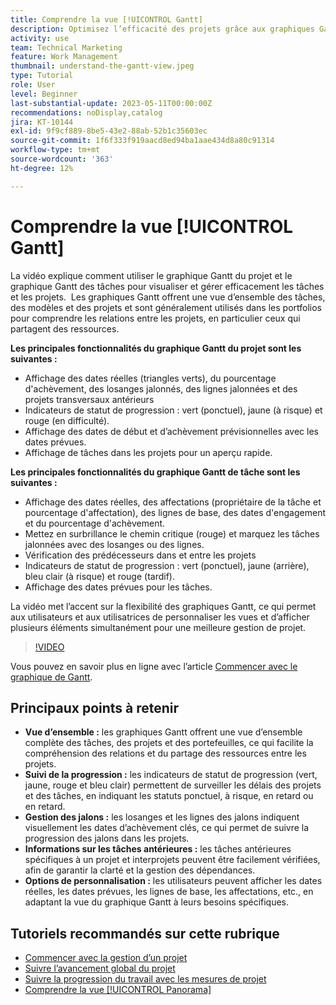 ```yaml
---
title: Comprendre la vue [!UICONTROL Gantt]
description: Optimisez l’efficacité des projets grâce aux graphiques Gantt, qui offrent des vues d’ensemble, un suivi des progrès, une gestion des jalons, des informations sur les prédécesseurs et des options personnalisables pour rationaliser la gestion des tâches et des ressources.
activity: use
team: Technical Marketing
feature: Work Management
thumbnail: understand-the-gantt-view.jpeg
type: Tutorial
role: User
level: Beginner
last-substantial-update: 2023-05-11T00:00:00Z
recommendations: noDisplay,catalog
jira: KT-10144
exl-id: 9f9cf889-8be5-43e2-88ab-52b1c35603ec
source-git-commit: 1f6f333f919aacd8ed94ba1aae434d8a80c91314
workflow-type: tm+mt
source-wordcount: '363'
ht-degree: 12%

---
```


# Comprendre la vue [!UICONTROL Gantt]

La vidéo explique comment utiliser le graphique Gantt du projet et le graphique Gantt des tâches pour visualiser et gérer efficacement les tâches et les projets. &#x200B; Les graphiques Gantt offrent une vue d’ensemble des tâches, des modèles et des projets et sont généralement utilisés dans les portfolios pour comprendre les relations entre les projets, en particulier ceux qui partagent des ressources. &#x200B;

**Les principales fonctionnalités du graphique Gantt du projet sont les suivantes :**

* Affichage des dates réelles (triangles verts), du pourcentage d&#39;achèvement, des losanges jalonnés, des lignes jalonnées et des projets transversaux antérieurs&#x200B;
* Indicateurs de statut de progression : vert (ponctuel), jaune (à risque) et rouge (en difficulté).
* Affichage des dates de début et d’achèvement prévisionnelles avec les dates prévues.
* Affichage de tâches dans les projets pour un aperçu rapide.

**Les principales fonctionnalités du graphique Gantt de tâche sont les suivantes :**

* Affichage des dates réelles, des affectations (propriétaire de la tâche et pourcentage d&#39;affectation), des lignes de base, des dates d&#39;engagement et du pourcentage d&#39;achèvement.
* Mettez en surbrillance le chemin critique (rouge) et marquez les tâches jalonnées avec des losanges ou des lignes.
* Vérification des prédécesseurs dans et entre les projets&#x200B;
* Indicateurs de statut de progression : vert (ponctuel), jaune (arrière), bleu clair (à risque) et rouge (tardif).
* Affichage des dates prévues pour les tâches.

La vidéo met l’accent sur la flexibilité des graphiques Gantt, ce qui permet aux utilisateurs et aux utilisatrices de personnaliser les vues et d’afficher plusieurs éléments simultanément pour une meilleure gestion de projet.

>[!VIDEO](https://video.tv.adobe.com/v/3419304/?quality=12&learn=on&enablevpops)

Vous pouvez en savoir plus en ligne avec l’article [Commencer avec le graphique de Gantt](https://experienceleague.adobe.com/docs/workfront/using/manage-work/the-gantt-chart/gantt-chart-overview/get-started-with-gantt.html?lang=fr).

## Principaux points à retenir

* **Vue d’ensemble :** les graphiques Gantt offrent une vue d’ensemble complète des tâches, des projets et des portefeuilles, ce qui facilite la compréhension des relations et du partage des ressources entre les projets. &#x200B;
* **Suivi de la progression :** les indicateurs de statut de progression (vert, jaune, rouge et bleu clair) permettent de surveiller les délais des projets et des tâches, en indiquant les statuts ponctuel, à risque, en retard ou en retard. &#x200B;
* **Gestion des jalons :** les losanges et les lignes des jalons indiquent visuellement les dates d’achèvement clés, ce qui permet de suivre la progression des jalons dans les projets. &#x200B;
* **Informations sur les tâches antérieures :** les tâches antérieures spécifiques à un projet et interprojets peuvent être facilement vérifiées, afin de garantir la clarté et la gestion des dépendances. &#x200B;
* **Options de personnalisation :** les utilisateurs peuvent afficher les dates réelles, les dates prévues, les lignes de base, les affectations, etc., en adaptant la vue du graphique Gantt à leurs besoins spécifiques.


## Tutoriels recommandés sur cette rubrique

* [Commencer avec la gestion d’un projet](/help/manage-work/projects/getting-started-manage-a-project.md)
* [Suivre l’avancement global du projet](/help/manage-work/projects/track-overall-project-progress.md)
* [Suivre la progression du travail avec les mesures de projet](/help/manage-work/projects/track-work-progress-with-project-metrics.md)
* [Comprendre la vue [!UICONTROL Panorama]](/help/manage-work/projects/understand-the-board-view.md)
